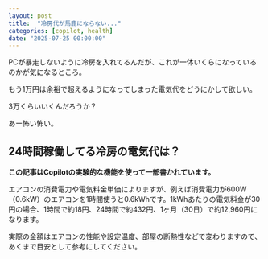 ```yaml
---
layout: post
title:  "冷房代が馬鹿にならない..."
categories: [copilot, health]
date: "2025-07-25 00:00:00"
---
```


PCが暴走しないように冷房を入れてるんだが、これが一体いくらになっているのかが気になるところ。

もう1万円は余裕で超えるようになってしまった電気代をどうにかして欲しい。

3万くらいいくんだろうか？

あー怖い怖い。

## 24時間稼働してる冷房の電気代は？

**この記事はCopilotの実験的な機能を使って一部書かれています。**

エアコンの消費電力や電気料金単価によりますが、例えば消費電力が600W（0.6kW）のエアコンを1時間使うと0.6kWhです。1kWhあたりの電気料金が30円の場合、1時間で約18円、24時間で約432円、1ヶ月（30日）で約12,960円になります。

実際の金額はエアコンの性能や設定温度、部屋の断熱性などで変わりますので、あくまで目安として参考にしてください。

